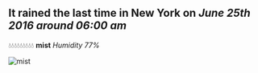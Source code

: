 ## It rained the last time in New York on *June 25th 2016 around 06:00 am*
💧💧💧💧💧💧💧💧💧  **mist** *Humidity 77%*

![mist](http://openweathermap.org/img/w/50d.png)
